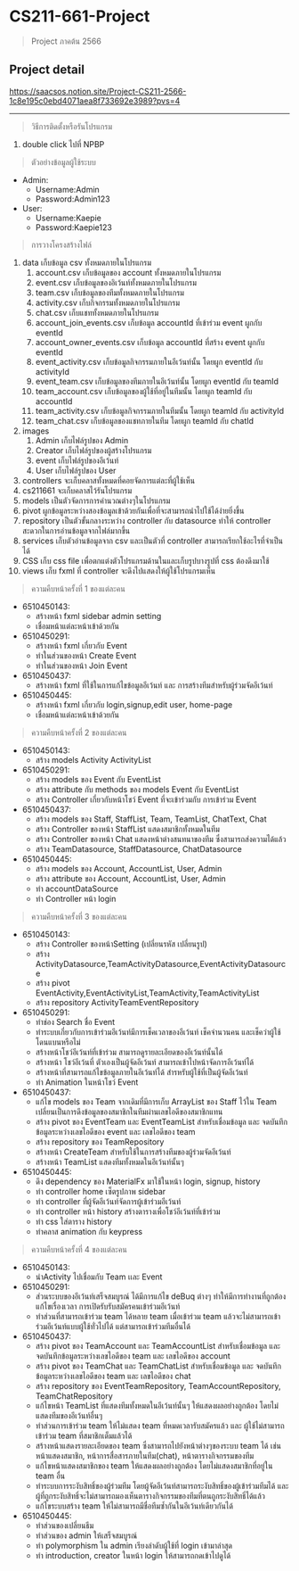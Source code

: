 # CS211-661-Project
> Project ภาคต้น 2566

## Project detail
https://saacsos.notion.site/Project-CS211-2566-1c8e195c0ebd4071aea8f733692e3989?pvs=4

---
> วิธีการติดตั้งหรือรันโปรแกรม
1.  double click ไปที่ NPBP

>  ตัวอย่างข้อมูลผู้ใช้ระบบ
* Admin:
    * Username:Admin
    * Password:Admin123
* User:
    * Username:Kaepie
    * Password:Kaepie123
>  การวางโครงสร้างไฟล์
1. data เก็บข้อมูล csv ทั้งหมดภายในโปรแกรม
   1. account.csv เก็บข้อมูลของ account ทั้งหมดภายในโปรแกรม
   2. event.csv เก็บข้อมูลของอิเว้นท์ทั้งหมดภายในโปรแกรม
   3. team.csv เก็บข้อมูลของทีมทั้งหมดภายในโปรแกรม
   4. activity.csv เก็บกิจกรรมทั้งหมดภายในโปรแกรม
   5. chat.csv เก็บแชททั้งหมดภายในโปรแกรม
   6. account_join_events.csv เก็บข้อมูล accountId ที่เข้าร่วม event ผูกกับ eventId 
   7. account_owner_events.csv เก็บข้อมูล accountId ที่สร้าง event ผูกกับ eventId
   8. event_activity.csv เก็บข้อมูลกิจกรรมภายในอีเว้นท์นั้น โดยผูก eventId กับ activityId
   9. event_team.csv เก็บข้อมูลของทีมภายในอีเว้นท์นั้น โดยผูก eventId กับ teamId
   10. team_account.csv เก็บข้อมูลของผู้ใช้ที่อยู่ในทีมนั้น โดยผูก teamId กับ accountId
   11. team_activity.csv เก็บข้อมูลกิจกรรมภายในทีมนั้น โดยผูก teamId กับ activityId
   12. team_chat.csv เก็บข้อมูลของแชทภายในทีม โดยผูก teamId กับ chatId
2. images
   1. Admin เก็บไฟล์รูปของ Admin
   2. Creator เก็บไฟล์รูปของผู้สร้างโปรแกรม
   3. event เก็บไฟล์รูปของอีเว้นท์
   4. User เก็บไฟล์รูปของ User
3. controllers จะเก็บคลาสทั้งหมดที่คอยจัดการแต่ละที่ผู้ใช้เห็น
4. cs211661 จะเก็บคลาสไว้รันโปรแกรม
5. models เป็นตัวจัดการการคำนวณต่างๆในโปรแกรม
6. pivot ผูกข้อมูลระหว่างสองข้อมูลเข้าด้วยกันเพื่อที่จะสามารถนำไปใช้ได้ง่ายยิ่งขึ้น
7. repository เป็นตัวขั้นกลางระหว่าง controller กับ datasource ทำให้ controller สะดวกในการอ่านข้อมูลจากไฟล์มากขึ้น 
8. services เก็บตัวอ่านข้อมูลจาก csv และเป็นตัวที่ controller สามารถเรียกใช้อะไรที่จำเป็นได้
9. CSS เก็บ css file เพื่อตกแต่งตัวโปรแกรมด้านในและเก็บรูปบางรูปที่ css ต้องดึงมาใช้
10. views เก็บ fxml ที่ controller จะดึงไปแสดงให้ผู้ใช้โปรแกรมเห็น
> ความคืบหน้าครั้งที่ 1 ของแต่ละคน

* 6510450143:
    * สร้างหน้า  fxml sidebar admin  setting
    * เชื่อมหน้าแต่ละหน้าเข้าด้วยกัน
* 6510450291:
    * สร้างหน้า fxml เกี่ยวกับ Event
    * ทำในส่วนของหน้า Create Event
    * ทำในส่วนของหน้า Join Event
* 6510450437:
    * สร้างหน้า fxml ที่ใช้ในการแก้ไขข้อมูลอีเว้นท์ และ การสร้างทีมสำหรับผู้ร่วมจัดอีเว้นท์
* 6510450445:
    * สร้างหน้า fxml เกี่ยวกับ login,signup,edit user, home-page
    * เชื่อมหน้าแต่ละหน้าเข้าด้วยกัน
> ความคืบหน้าครั้งที่ 2 ของแต่ละคน

* 6510450143:
    * สร้าง models Activity  ActivityList
* 6510450291:
    * สร้าง models ของ Event กับ EventList
    * สร้าง attribute กับ methods ของ models Event กับ EventList
    * สร้าง Controller เกี่ยวกับหน้าโชว์ Event ที่จะเข้าร่วมกับ การเข้าร่วม Event
* 6510450437:
    * สร้าง models ของ Staff, StaffList, Team, TeamList, ChatText, Chat
    * สร้าง Controller ของหน้า StaffList แสดงสมาชิกทั้งหมดในทีม
    * สร้าง Controller ของหน้า Chat แสดงหน้าต่างสนทนาของทีม ซึ่งสามารถส่งความได้แล้ว
    * สร้าง TeamDatasource, StaffDatasource, ChatDatasource
* 6510450445:
    * สร้าง models ของ Account, AccountList, User, Admin
    * สร้าง attribute ของ Account, AccountList, User, Admin
    * ทำ accountDataSource 
    * ทำ Controller หน้า login
> ความคืบหน้าครั้งที่ 3 ของแต่ละคน

* 6510450143:
    *  สร้าง Controller ของหน้าSetting (เปลี่ยนรหัส เปลี่ยนรูป)
    *  สร้าง ActivityDatasource,TeamActivityDatasource,EventActivityDatasource
    *  สร้าง pivot EventActivity,EventActivityList,TeamActivity,TeamActivityList
    *  สร้าง repository  ActivityTeamEventRepository
* 6510450291:
    * ทำช่อง Search ชื่อ Event
    * ทำระบบเกี่ยวกับการเข้าร่วมอีเว้นท์มีการเช็คเวลาของอีเว้นท์ เช็คจำนวนคน และเช็คว่าผู้ใช้โดนแบนหรือไม่
    * สร้างหน้าโชว์อีเว้นท์ที่เข้าร่วม สามารถดูรายละเอียดของอีเว้นท์นั้นได้
    * สร้างหน้า โชว์อีเว้นที่ ตัวเองเป็นผู้จัดอีเว้นท์ สามารถเข้าไปหน้าจัดการอีเว้นท์ได้
    * สร้างหน้าที่สามารถแก้ไขข้อมูลภายในอีเว้นท์ได้ สำรหรับผู้ใช้ที่เป็นผู้จัดอีเว้นท์
    * ทำ Animation ในหน้าโชว์ Event
* 6510450437:
    * แก้ไข models ของ Team จากเดิมที่มีการเก็บ ArrayList ของ Staff ไว้ใน Team เปลี่ยนเป็นการดึงข้อมูลของสมาชิกในทีมผ่านเลขไอดีของสมาชิกแทน
    * สร้าง pivot ของ EventTeam และ EventTeamList สำหรับเชื่อมข้อมูล และ จดบันทึกข้อมูลระหว่างเลขไอดีของ event และ เลขไอดีของ team
    * สร้าง repository ของ TeamRepository
    * สร้างหน้า CreateTeam สำหรับใช้ในการสร้างทีมของผู้ร่วมจัดอีเว้นท์
    * สร้างหน้า TeamList แสดงทีมทั้งหมดในอีเว้นท์นั้นๆ
* 6510450445:
    * ดึง dependency ของ MaterialFx มาใช้ในหน้า login, signup, history
    * ทำ controller home เซ็ตรูปภาพ sidebar
    * ทำ controller ที่ผู้จัดอีเว้นท์จัดการผู้เข้าร่วมอีเว้นท์
    * ทำ controller หน้า history สร้างตารางเพื่อโชว์อีเว้นท์ที่เข้าร่วม
    * ทำ css ใส่ตาราง history
    * ทำคลาส animation กับ keypress
> ความคืบหน้าครั้งที่ 4 ของแต่ละคน

* 6510450143:
    * นำActivity ไปเชื่อมกับ Team เเละ Event
* 6510450291:
    * ส่วนระบบของอีเว้นท์เสร็จสมบูรณ์ ได้มีการแก้ไข deBuq ต่างๆ ทำให้มีการทำงานที่ถูกต้อง แก้ไขเรื่องเวลา การเปิดรับรับสมัครคนเข้าร่วมอีเว้นท์
    * ทำส่วนที่สามารถเข้าร่วม team ได้หลาย team เมื่อเข้าร่วม team แล้วจะไม่สามารถเข้าร่วมอีเว้นท์แบบผู้ใช้ทั่วไปได้ แต่สามารถเข้าร่วมทีมอื่นได้
* 6510450437:
    * สร้าง pivot ของ TeamAccount และ TeamAccountList สำหรับเชื่อมข้อมูล และ จดบันทึกข้อมูลระหว่างเลขไอดีของ team และ เลขไอดีของ account
    * สร้าง pivot ของ TeamChat และ TeamChatList สำหรับเชื่อมข้อมูล และ จดบันทึกข้อมูลระหว่างเลขไอดีของ team และ เลขไอดีของ chat
    * สร้าง repository ของ EventTeamRepository, TeamAccountRepository, TeamChatRepository
    * แก้ไขหน้า TeamList ที่แสดงทีมทั้งหมดในอีเว้นท์นั้นๆ ให้แสดงผลอย่างถูกต้อง โดยไม่แสดงทีมของอีเว้นท์อื่นๆ
    * ทำส่วนการเข้าร่วม team ให้ไม่แสดง team ที่หมดเวลารับสมัครแล้ว และ ผู้ใช้ไม่สามารถเข้าร่วม team ที่สมาชิกเต็มแล้วได้
    * สร้างหน้าแสดงรายละเอียดของ team ซึ่งสามารถไปยังหน้าต่างๆของระบบ team ได้ เช่น หน้าแสดงสมาชิก, หน้าการสื่อสารภายในทีม(chat), หน้าตารางกิจกรรมของทีม
    * แก้ไขหน้าแสดงสมาชิกของ team ให้แสดงผลอย่างถูกต้อง โดยไม่แสดงสมาชิกที่อยู่ใน team อื่น
    * ทำระบบการระงับสิทธิ์ของผู้ร่วมทีม โดยผู้จัดอีเว้นท์สามารถระงับสิทธิ์ของผู้เข้าร่วมทีมได้ และ ผู้ที่ถูกระงับสิทธิ์จะไม่สามารถมองเห็นตารางกิจกรรมของทีมที่ตนถูกระงับสิทธิ์ได้แล้ว
    * แก้ไขระบบสร้าง team ให้ไม่สามารถมีชื่อทีมซ้ำกันในอีเว้นท์เดียวกันได้
* 6510450445:
    * ทำส่วนของเปลี่ยนธีม
    * ทำส่วนของ admin ให้เสร็จสมบูรณ์
    * ทำ polymorphism ใน admin เรียงลำดับผู้ใช้ที่ login เข้ามาล่าสุด
    * ทำ introduction, creator ในหน้า login ให้สามารถกดเข้าไปดูได้